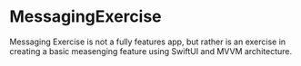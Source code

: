 # MessagingExercise
Messaging Exercise is not a fully features app, but rather is an exercise in creating a basic measenging feature using SwiftUI and MVVM architecture.
